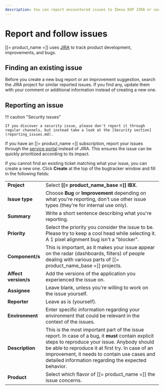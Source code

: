 ```yaml
---
description: You can report encountered issues to Ibexa DXP JIRA or use it to follow the development of new features and fixes.
---
```


# Report and follow issues

[[= product_name =]] uses [JIRA](https://issues.ibexa.co) to track product development, improvements, and bugs.

## Finding an existing issue

Before you create a new bug report or an improvement suggestion, search the JIRA project for similar reported issues.
If you find any, update them with your comment or additional information instead of creating a new one.

## Reporting an issue

!!! caution "Security issues"

    If you discover a security issue, please don't report it through regular channels, but instead take a look at the [Security section](reporting_issues.md).

If you have an [[= product_name =]] subscription, report your issues through the [service portal](https://support.ibexa.co) instead of JIRA.
This ensures the issue can be quickly prioritized according to its impact.

If you cannot find an existing ticket matching what your issue, you can create a new one.
Click **Create** at the top of the bugtracker window and fill in the following fields:

|||
|------|------|
|**Project**|Select **[[= product_name_base =]] IBX**.|
|**Issue type**|Choose **Bug** or **Improvement** depending on what you're reporting, don't use other issue types (they're for internal use only).|
|**Summary**|Write a short sentence describing what you're reporting.|
|**Priority**|Select the priority you consider the issue to be. Please try to keep a cool head while selecting it. A 1 pixel alignment bug isn't a "blocker".|
|**Component/s**|This is important, as it makes your issue appear on the radar (dashboards, filters) of people dealing with various parts of [[= product_name_base =]] projects.|
|**Affect version/s**|Add the versions of the application you experienced the issue on.|
|**Assignee**|Leave blank, unless you're willing to work on the issue yourself.|
|**Reporter**|Leave as is (yourself).|
|**Environment**|Enter specific information regarding your environment that could be relevant in the context of the issues.|
|**Description**|This is the most important part of the issue report. In case of a bug, it **must** contain explicit steps to reproduce your issue. Anybody should be able to reproduce it at first try. In case of an improvement, it needs to contain use cases and detailed information regarding the expected behavior.|
|**Product**|Select which flavor of [[= product_name =]] the issue concerns.|
